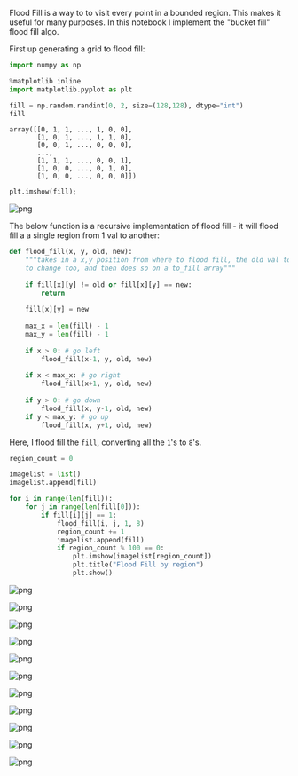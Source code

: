 
Flood Fill is a way to to visit every point in a bounded region. This makes it useful for many purposes. In this notebook I implement the "bucket fill" flood fill algo.

First up generating a grid to flood fill:


```python
import numpy as np

%matplotlib inline
import matplotlib.pyplot as plt

fill = np.random.randint(0, 2, size=(128,128), dtype="int")
fill
```




    array([[0, 1, 1, ..., 1, 0, 0],
           [1, 0, 1, ..., 1, 1, 0],
           [0, 0, 1, ..., 0, 0, 0],
           ..., 
           [1, 1, 1, ..., 0, 0, 1],
           [1, 0, 0, ..., 0, 1, 0],
           [1, 0, 0, ..., 0, 0, 0]])




```python
plt.imshow(fill);
```


![png](flood_fill_2_0.png)


The below function is a recursive implementation of flood fill - it will flood fill a a single region from 1 val to another:


```python
def flood_fill(x, y, old, new):
    """takes in a x,y position from where to flood fill, the old val to change from and the new val
    to change too, and then does so on a to_fill array"""
    
    if fill[x][y] != old or fill[x][y] == new:
        return
    
    fill[x][y] = new
    
    max_x = len(fill) - 1
    max_y = len(fill) - 1
    
    if x > 0: # go left
        flood_fill(x-1, y, old, new)
    
    if x < max_x: # go right
        flood_fill(x+1, y, old, new)
        
    if y > 0: # go down
        flood_fill(x, y-1, old, new)
    if y < max_y: # go up
        flood_fill(x, y+1, old, new)
```

Here, I flood fill the `fill`, converting all the `1`'s to `8`'s.


```python
region_count = 0

imagelist = list()
imagelist.append(fill)

for i in range(len(fill)):
    for j in range(len(fill[0])):
        if fill[i][j] == 1:
            flood_fill(i, j, 1, 8)
            region_count += 1
            imagelist.append(fill)
            if region_count % 100 == 0:
                plt.imshow(imagelist[region_count])
                plt.title("Flood Fill by region")
                plt.show()
```


![png](flood_fill_6_0.png)



![png](flood_fill_6_1.png)



![png](flood_fill_6_2.png)



![png](flood_fill_6_3.png)



![png](flood_fill_6_4.png)



![png](flood_fill_6_5.png)



![png](flood_fill_6_6.png)



![png](flood_fill_6_7.png)



![png](flood_fill_6_8.png)



![png](flood_fill_6_9.png)



![png](flood_fill_6_10.png)



```python

```
